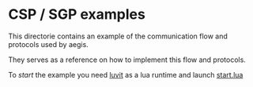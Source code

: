 # CSP / SGP examples
This directorie contains an example of the communication flow and protocols used by aegis.

They serves as a reference on how to implement this flow and protocols.

To *start* the example you need [luvit](https://luvit.io) as a lua runtime and launch [start.lua](./start.lua)